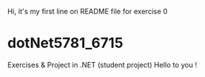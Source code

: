 Hi, it's my first line on README file for exercise 0
# dotNet5781_6715
Exercises &amp; Project in .NET (student project)
Hello to you !
